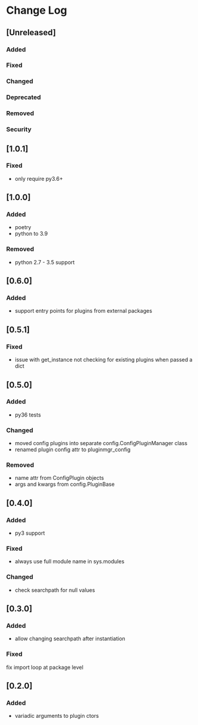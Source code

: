 
# Change Log

## [Unreleased]
### Added
### Fixed
### Changed
### Deprecated
### Removed
### Security


## [1.0.1]
### Fixed
- only require py3.6+


## [1.0.0]
### Added
- poetry
- python to 3.9
### Removed
- python 2.7 - 3.5 support


## [0.6.0]
### Added
- support entry points for plugins from external packages


## [0.5.1]
### Fixed
- issue with get_instance not checking for existing plugins when passed a dict


## [0.5.0]
### Added
- py36 tests

### Changed
- moved config plugins into separate config.ConfigPluginManager class
- renamed plugin config attr to pluginmgr_config

### Removed
- name attr from ConfigPlugin objects
- args and kwargs from config.PluginBase


## [0.4.0]
### Added
- py3 support

### Fixed
- always use full module name in sys.modules

### Changed
- check searchpath for null values


## [0.3.0]
### Added
- allow changing searchpath after instantiation

### Fixed
fix import loop at package level


## [0.2.0]
### Added
- variadic arguments to plugin ctors

